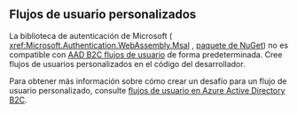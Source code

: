 ## <a name="custom-user-flows"></a>Flujos de usuario personalizados

La biblioteca de autenticación de Microsoft ( <xref:Microsoft.Authentication.WebAssembly.Msal> , [paquete de NuGet](https://www.nuget.org/packages/Microsoft.Authentication.WebAssembly.Msal/)) no es compatible con [AAD B2C flujos de usuario](/azure/active-directory-b2c/user-flow-overview) de forma predeterminada. Cree flujos de usuarios personalizados en el código del desarrollador.

Para obtener más información sobre cómo crear un desafío para un flujo de usuario personalizado, consulte [flujos de usuario en Azure Active Directory B2C](/azure/active-directory-b2c/user-flow-overview).
